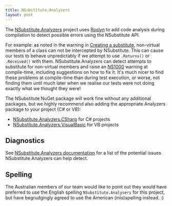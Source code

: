 ```yaml
---
title: NSubstitute.Analyzers
layout: post
---
```


The [NSubstitute.Analyzers](https://github.com/nsubstitute/NSubstitute.Analyzers) project uses [Roslyn](https://docs.microsoft.com/en-us/visualstudio/extensibility/dotnet-compiler-platform-roslyn-extensibility) to add code analysis during compilation to detect possible errors using the NSubstitute API.

For example: as noted in the warning in [Creating a substitute](/help/creating-a-substitute/), non-virtual members of a class can not be intercepted by NSubstitute. This can cause our tests to behave unpredictably if we attempt to use `.Returns()` or `.Received()` with them. NSubstitute.Analyzers can detect attempts to substitute for non-virtual members and raise an [NS1000](https://github.com/nsubstitute/NSubstitute.Analyzers/blob/dev/documentation/rules/NS1000.md) warning at compile-time, including suggestions on how to fix it. It's much nicer to find these problems at compile-time than during test execution, or worse, not finding them until much later when we realise our tests were not doing exactly what we thought they were!

The NSubstitute NuGet package will work fine without any additional packages, but we highly recommend also adding the appropriate Analyzers package to your project (C# or VB):

* [NSubstitute.Analyzers.CSharp](https://www.nuget.org/packages/NSubstitute.Analyzers.CSharp/) for C# projects
* [NSubstitute.Analyzers.VisualBasic](https://www.nuget.org/packages/NSubstitute.Analyzers.VisualBasic/) for VB projects

## Diagnostics

See [NSubstitute.Analyzers documentation](https://github.com/nsubstitute/NSubstitute.Analyzers/tree/dev/documentation) for a list of the potential issues NSubstitute.Analyzers can help detect.

## Spelling

The Australian members of our team would like to point out they would have preferred to use the English spelling `NSubstitute.Analysers` for this project, but have begrudgingly agreed to use the American (mis)spelling instead. :)
